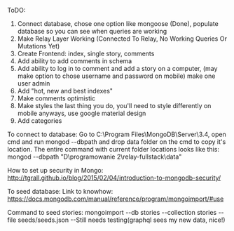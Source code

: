 ToDO:

1. Connect database, chose one option like mongoose (Done), populate database so you can see when queries are working
2. Make Relay Layer Working (Connected To Relay, No Working Queries Or Mutations Yet)
3. Create Frontend: index, single story, comments
4. Add ability to add comments in schema
5. Add ability to log in to comment and add a story on a computer, (may make option to chose username and password on mobile) make one user admin
6. Add "hot, new and best indexes"
7. Make comments optimistic
8. Make styles the last thing you do, you'll need to style differently on mobile anyways, use google material design
9. Add categories

To connect to database:
Go to C:\Program Files\MongoDB\Server\3.4, open cmd and run mongod --dbpath and drop data folder on the cmd to copy it's location.
The entire command with current folder locations looks like this:
mongod --dbpath "D\programowanie 2\relay-fullstack\data"

How to set up security in Mongo:
http://tgrall.github.io/blog/2015/02/04/introduction-to-mongodb-security/


To seed database:
Link to knowhow: https://docs.mongodb.com/manual/reference/program/mongoimport/#use

Command to seed stories: mongoimport --db stories --collection stories --file seeds/seeds.json --Still needs testing(graphql sees my new data, nice!)
